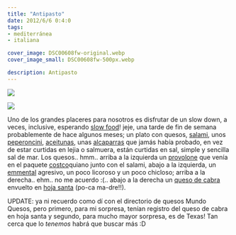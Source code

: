```yaml
---
title: "Antipasto"
date: 2012/6/6 0:4:0
tags:
- mediterránea
- italiana

cover_image: DSC00608fw-original.webp
cover_image_small: DSC00608fw-500px.webp

description: Antipasto
---
```



[![](DSC00608fw)](DSC00608fw-original.webp)


[![](DSC00610fw)](DSC00610fw-original.webp)

Uno de los grandes placeres para nosotros es disfrutar de un slow down, a veces, inclusive, esperando <a href="https://en.wikipedia.org/wiki/Slow_Food">slow food</a>! jeje, una tarde de fin de semana probablemente de hace algunos meses; un plato con quesos, <a href="https://en.wikipedia.org/wiki/Salami">salami</a>, unos <a href="https://en.wikipedia.org/wiki/Peperoncini">peperoncini</a>, <a href="https://en.wikipedia.org/wiki/Olives">aceitunas</a>, unas <a href="https://en.wikipedia.org/wiki/Capers">alcaparras</a> que jamás había probado, en vez de estar curtidas en lejia o salmuera, están curtidas en sal, simple y sencilla sal de mar. Los quesos.. hmm.. arriba a la izquierda un <a href="https://en.wikipedia.org/wiki/Provolone">provolone</a> que venía en el paquete <a href="https://en.wikipedia.org/wiki/Costco">costco</a>quiano junto con el salami, abajo a la izquierda, un <a href="https://en.wikipedia.org/wiki/Emmental_*_(cheese)">emmental</a> agresivo, un poco licoroso y un poco chicloso; arriba a la derecha.. ehm.. no me acuerdo :(.. abajo a la derecha un <a href="https://en.wikipedia.org/wiki/Queso_de_cabra">queso de cabra</a> envuelto en <a href="https://en.wikipedia.org/wiki/Hoja_santa">hoja santa</a> (po-ca ma-dre!!).

UPDATE: ya ni recuerdo como dí con el directorio de quesos Mundo Quesos, pero primero, para mi sorpresa, tenían registro del queso de cabra en hoja santa y segundo, para mucho mayor sorpresa, es de Texas! Tan cerca que lo *tenemos* habrá que buscar más :D
